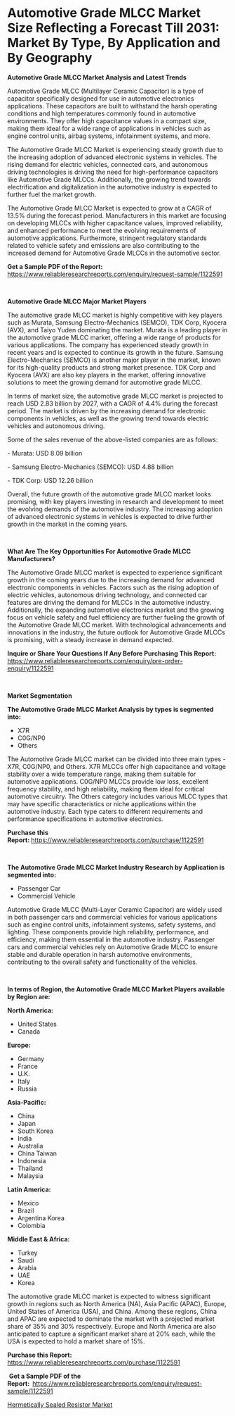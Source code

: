 <p><h1>Automotive Grade MLCC Market Size Reflecting a Forecast Till 2031: Market By Type, By Application and By Geography</h1></p><p><strong>Automotive Grade MLCC Market Analysis and Latest Trends</strong></p>
<p><p>Automotive Grade MLCC (Multilayer Ceramic Capacitor) is a type of capacitor specifically designed for use in automotive electronics applications. These capacitors are built to withstand the harsh operating conditions and high temperatures commonly found in automotive environments. They offer high capacitance values in a compact size, making them ideal for a wide range of applications in vehicles such as engine control units, airbag systems, infotainment systems, and more.</p><p>The Automotive Grade MLCC Market is experiencing steady growth due to the increasing adoption of advanced electronic systems in vehicles. The rising demand for electric vehicles, connected cars, and autonomous driving technologies is driving the need for high-performance capacitors like Automotive Grade MLCCs. Additionally, the growing trend towards electrification and digitalization in the automotive industry is expected to further fuel the market growth.</p><p>The Automotive Grade MLCC Market is expected to grow at a CAGR of 13.5% during the forecast period. Manufacturers in this market are focusing on developing MLCCs with higher capacitance values, improved reliability, and enhanced performance to meet the evolving requirements of automotive applications. Furthermore, stringent regulatory standards related to vehicle safety and emissions are also contributing to the increased demand for Automotive Grade MLCCs in the automotive sector.</p></p>
<p><strong>Get a Sample PDF of the Report:&nbsp;</strong> <a href="https://www.reliableresearchreports.com/enquiry/request-sample/1122591">https://www.reliableresearchreports.com/enquiry/request-sample/1122591</a></p>
<p>&nbsp;</p>
<p><strong>Automotive Grade MLCC Major Market Players</strong></p>
<p><p>The automotive grade MLCC market is highly competitive with key players such as Murata, Samsung Electro-Mechanics (SEMCO), TDK Corp, Kyocera (AVX), and Taiyo Yuden dominating the market. Murata is a leading player in the automotive grade MLCC market, offering a wide range of products for various applications. The company has experienced steady growth in recent years and is expected to continue its growth in the future. Samsung Electro-Mechanics (SEMCO) is another major player in the market, known for its high-quality products and strong market presence. TDK Corp and Kyocera (AVX) are also key players in the market, offering innovative solutions to meet the growing demand for automotive grade MLCC.</p><p>In terms of market size, the automotive grade MLCC market is projected to reach USD 2.83 billion by 2027, with a CAGR of 4.4% during the forecast period. The market is driven by the increasing demand for electronic components in vehicles, as well as the growing trend towards electric vehicles and autonomous driving.</p><p>Some of the sales revenue of the above-listed companies are as follows:</p><p>- Murata: USD 8.09 billion</p><p>- Samsung Electro-Mechanics (SEMCO): USD 4.88 billion</p><p>- TDK Corp: USD 12.26 billion</p><p>Overall, the future growth of the automotive grade MLCC market looks promising, with key players investing in research and development to meet the evolving demands of the automotive industry. The increasing adoption of advanced electronic systems in vehicles is expected to drive further growth in the market in the coming years.</p></p>
<p>&nbsp;</p>
<p><strong>What Are The Key Opportunities For Automotive Grade MLCC Manufacturers?</strong></p>
<p><p>The Automotive Grade MLCC market is expected to experience significant growth in the coming years due to the increasing demand for advanced electronic components in vehicles. Factors such as the rising adoption of electric vehicles, autonomous driving technology, and connected car features are driving the demand for MLCCs in the automotive industry. Additionally, the expanding automotive electronics market and the growing focus on vehicle safety and fuel efficiency are further fueling the growth of the Automotive Grade MLCC market. With technological advancements and innovations in the industry, the future outlook for Automotive Grade MLCCs is promising, with a steady increase in demand expected.</p></p>
<p><strong>Inquire or Share Your Questions If Any Before Purchasing This Report:</strong> <a href="https://www.reliableresearchreports.com/enquiry/pre-order-enquiry/1122591">https://www.reliableresearchreports.com/enquiry/pre-order-enquiry/1122591</a></p>
<p>&nbsp;</p>
<p><strong>Market Segmentation</strong></p>
<p><strong>The Automotive Grade MLCC Market Analysis by types is segmented into:</strong></p>
<p><ul><li>X7R</li><li>C0G/NP0</li><li>Others</li></ul></p>
<p><p>The Automotive Grade MLCC market can be divided into three main types - X7R, C0G/NP0, and Others. X7R MLCCs offer high capacitance and voltage stability over a wide temperature range, making them suitable for automotive applications. C0G/NP0 MLCCs provide low loss, excellent frequency stability, and high reliability, making them ideal for critical automotive circuitry. The Others category includes various MLCC types that may have specific characteristics or niche applications within the automotive industry. Each type caters to different requirements and performance specifications in automotive electronics.</p></p>
<p><strong>Purchase this Report:&nbsp;</strong><a href="https://www.reliableresearchreports.com/purchase/1122591">https://www.reliableresearchreports.com/purchase/1122591</a></p>
<p>&nbsp;</p>
<p><strong>The Automotive Grade MLCC Market Industry Research by Application is segmented into:</strong></p>
<p><ul><li>Passenger Car</li><li>Commercial Vehicle</li></ul></p>
<p><p>Automotive Grade MLCC (Multi-Layer Ceramic Capacitor) are widely used in both passenger cars and commercial vehicles for various applications such as engine control units, infotainment systems, safety systems, and lighting. These components provide high reliability, performance, and efficiency, making them essential in the automotive industry. Passenger cars and commercial vehicles rely on Automotive Grade MLCC to ensure stable and durable operation in harsh automotive environments, contributing to the overall safety and functionality of the vehicles.</p></p>
<p>&nbsp;</p>
<p><strong>In terms of Region, the Automotive Grade MLCC Market Players available by Region are:</strong></p>
<p>
    <p> <strong> North America: </strong>
        <ul>
            <li>United States</li>
            <li>Canada</li>
        </ul>
        </p> 
    <p> <strong> Europe: </strong>
        <ul>
            <li>Germany</li>
            <li>France</li>
            <li>U.K.</li>
            <li>Italy</li>
            <li>Russia</li>
        </ul>
        </p> 
    <p> <strong> Asia-Pacific: </strong>
        <ul>
            <li>China</li>
            <li>Japan</li>
            <li>South Korea</li>
            <li>India</li>
            <li>Australia</li>
            <li>China Taiwan</li>
            <li>Indonesia</li>
            <li>Thailand</li>
            <li>Malaysia</li>
        </ul>
        </p> 
    <p> <strong> Latin America: </strong>
        <ul>
            <li>Mexico</li>
            <li>Brazil</li>
            <li>Argentina Korea</li>
            <li>Colombia</li>
        </ul>
        </p> 
    <p> <strong> Middle East & Africa: </strong>
        <ul>
            <li>Turkey</li>
            <li>Saudi</li>
            <li>Arabia</li>
            <li>UAE</li>
            <li>Korea</li>
        </ul>
    </p>
    </p>
<p><p>The automotive grade MLCC market is expected to witness significant growth in regions such as North America (NA), Asia Pacific (APAC), Europe, United States of America (USA), and China. Among these regions, China and APAC are expected to dominate the market with a projected market share of 35% and 30% respectively. Europe and North America are also anticipated to capture a significant market share at 20% each, while the USA is expected to hold a market share of 15%.</p></p>
<p><strong>Purchase this Report: </strong><a href="https://www.reliableresearchreports.com/purchase/1122591">https://www.reliableresearchreports.com/purchase/1122591</a></p>
<p>&nbsp;<strong>Get a Sample PDF of the Report:&nbsp;&nbsp;</strong><a href="https://www.reliableresearchreports.com/enquiry/request-sample/1122591">https://www.reliableresearchreports.com/enquiry/request-sample/1122591</a></p>
<p><strong></strong></p>
<p><p><a href="https://github.com/ChiragRp1/Market-Research-Report-List-4/blob/main/hermetically-sealed-resistor-market.md">Hermetically Sealed Resistor Market</a></p></p>